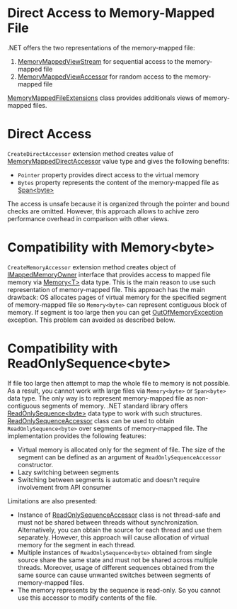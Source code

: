 Direct Access to Memory-Mapped File
====
.NET offers the two representations of the memory-mapped file:
1. [MemoryMappedViewStream](https://docs.microsoft.com/en-us/dotnet/api/system.io.memorymappedfiles.memorymappedviewstream) for sequential access to the memory-mapped file
1. [MemoryMappedViewAccessor](https://docs.microsoft.com/en-us/dotnet/api/system.io.memorymappedfiles.memorymappedviewaccessor) for random access to the memory-mapped file

[MemoryMappedFileExtensions](../../api/DotNext.IO.MemoryMappedFiles.MemoryMappedFileExtensions.yml) class provides additionals views of memory-mapped files. 

# Direct Access
`CreateDirectAccessor` extension method creates value of [MemoryMappedDirectAccessor](../../api/DotNext.IO.MemoryMappedFiles.MemoryMappedDirectAccessor.yml) value type and gives the following benefits:
* `Pointer` property provides direct access to the virtual memory
* `Bytes` property represents the content of the memory-mapped file as [Span&lt;byte&gt;](https://docs.microsoft.com/en-us/dotnet/api/system.span-1)

The access is unsafe because it is organized through the pointer and bound checks are omitted. However, this approach allows to achive zero performance overhead in comparison with other views.

# Compatibility with Memory&lt;byte&gt;
`CreateMemoryAccessor` extension method creates object of [IMappedMemoryOwner](../../api/DotNext.IO.MemoryMappedFiles.IMappedMemoryOwner.yml) interface that provides access to mapped file memory via [Memory&lt;T&gt;](https://docs.microsoft.com/en-us/dotnet/api/system.memory-1) data type. This is the main reason to use such representation of memory-mapped file. This approach has the main drawback: OS allocates pages of virtual memory for the specified segment of memory-mapped file so `Memory<byte>` can represent contiguous block of memory. If segment is too large then you can get [OutOfMemoryException](https://docs.microsoft.com/en-us/dotnet/api/system.outofmemoryexception) exception. This problem can avoided as described below.

# Compatibility with ReadOnlySequence&lt;byte&gt;
If file too large then attempt to map the whole file to memory is not possible. As a result, you cannot work with large files via `Memory<byte>` or `Span<byte>` data type. The only way is to represent memory-mapped file as non-contiguous segments of memory. .NET standard library offers [ReadOnlySequence&lt;byte&gt;](https://docs.microsoft.com/en-us/dotnet/api/system.buffers.readonlysequence-1) data type to work with such structures. [ReadOnlySequenceAccessor](../../api/DotNext.IO.MemoryMappedFiles.ReadOnlySequenceAccessor.yml) class can be used to obtain `ReadOnlySequence<byte>` over segments of memory-mapped file. The implementation provides the following features:
* Virtual memory is allocated only for the segment of file. The size of the segment can be defined as an argument of `ReadOnlySequenceAccessor` constructor.
* Lazy switching between segments
* Switching between segments is automatic and doesn't require involvement from API consumer

Limitations are also presented:
* Instance of [ReadOnlySequenceAccessor](../../api/DotNext.IO.MemoryMappedFiles.ReadOnlySequenceAccessor.yml) class is not thread-safe and must not be shared between threads without synchronization. Alternatively, you can obtain the source for each thread and use them separately. However, this approach will cause allocation of virtual memory for the segment in each thread.
* Multiple instances of `ReadOnlySequence<byte>` obtained from single source share the same state and must not be shared across multiple threads. Moreover, usage of different sequences obtained from the same source can cause unwanted switches between segments of memory-mapped files.
* The memory represents by the sequence is read-only. So you cannot use this accessor to modify contents of the file.